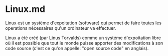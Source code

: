 # Linux.md

Linux est un système d'expoitation (software)
qui permet de faire toutes les operations
nécessaires qu'un ordinateur va effectuer.

Linux a été créé (par Linus Torvalds) comme un systéme d'expoitation libre
où il est possible que tout le monde puisse apporter des modifications
à son code source (c'est ce qu'on appelle: "open source code" en anglais).
